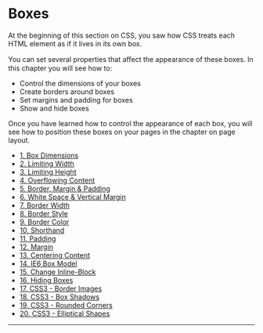 # Boxes

At the beginning of this section on CSS, you saw how CSS treats each HTML element as if it lives in its own box.

You can set several properties that aﬀect the appearance of these boxes. In this chapter you will see how to:
- Control the dimensions of your boxes
- Create borders around boxes
- Set margins and padding for boxes
- Show and hide boxes

Once you have learned how to control the appearance of each box, you will see how to position these boxes on your pages in the chapter on page layout.

- [1. Box Dimensions](https://github.com/olem-diga/CSS/blob/main/3.%20Boxes/1.%20Box%20Dimensions.md)
- [2. Limiting Width](https://github.com/olem-diga/CSS/blob/main/3.%20Boxes/2.%20Limiting%20Width.md)
- [3. Limiting Height](https://github.com/olem-diga/CSS/blob/main/3.%20Boxes/3.%20Limiting%20Height.md)
- [4. Overflowing Content](https://github.com/olem-diga/CSS/blob/main/3.%20Boxes/4.%20Overflowing%20Content.md)
- [5. Border, Margin & Padding](https://github.com/olem-diga/CSS/blob/main/3.%20Boxes/5.%20Border%2C%20Margin%20%26%20Padding.md)
- [6. White Space & Vertical Margin](https://github.com/olem-diga/CSS/blob/main/3.%20Boxes/6.%20White%20Space%20%26%20Vertical%20Margin.md)
- [7. Border Width](https://github.com/olem-diga/CSS/blob/main/3.%20Boxes/7.%20Border%20Width.md)
- [8. Border Style](https://github.com/olem-diga/CSS/blob/main/3.%20Boxes/8.%20Border%20Style.md)
- [9. Border Color](https://github.com/olem-diga/CSS/blob/main/3.%20Boxes/9.%20Border%20Color.md)
- [10. Shorthand](https://github.com/olem-diga/CSS/blob/main/3.%20Boxes/10.%20Shorthand.md)
- [11. Padding](https://github.com/olem-diga/CSS/blob/main/3.%20Boxes/11.%20Padding.md)
- [12. Margin](https://github.com/olem-diga/CSS/blob/main/3.%20Boxes/12.%20Margin.md)
- [13. Centering Content](https://github.com/olem-diga/CSS/blob/main/3.%20Boxes/13.%20Centering%20Content.md)
- [14. IE6 Box Model](https://github.com/olem-diga/CSS/blob/main/3.%20Boxes/14.%20IE6%20Box%20Model.md)
- [15. Change Inline-Block](https://github.com/olem-diga/CSS/blob/main/3.%20Boxes/15.%20Change%20Inline-Block.md)
- [16. Hiding Boxes](https://github.com/olem-diga/CSS/blob/main/3.%20Boxes/16.%20Hiding%20Boxes.md)
- [17. CSS3 - Border Images](https://github.com/olem-diga/CSS/blob/main/3.%20Boxes/17.%20CSS3%20-%20Border%20Images.md)
- [18. CSS3 - Box Shadows](https://github.com/olem-diga/CSS/blob/main/3.%20Boxes/18.%20CSS3%20-%20Box%20Shadows.md)
- [19. CSS3 - Rounded Corners](https://github.com/olem-diga/CSS/blob/main/3.%20Boxes/19.%20CSS3%20-%20Rounded%20Corners.md)
- [20. CSS3 - Elliptical Shapes](https://github.com/olem-diga/CSS/blob/main/3.%20Boxes/20.%20CSS3%20-%20Elliptical%20Shapes.md)

---
